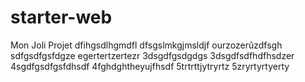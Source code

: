 # starter-web
Mon Joli Projet
dfihgsdlhgmdfl
dfsgslmkgjmsldjf
ourzozerûzdfsgh
sdfgsdfgsfdgze
egertertzertezr
3dsgdfgsdgdgs
3dsgdfsdfhdfhsdzer
4sgdfgsdfgsfdhsdf
4fghdghtheyujfhsdf
5trtrttjytryrtz
5zryrtyrtyerty

